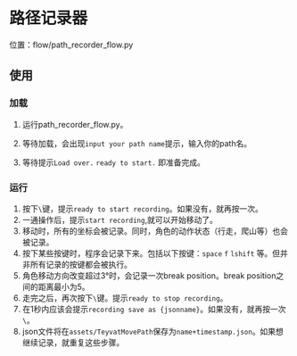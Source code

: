 # 路径记录器

位置：flow/path_recorder_flow.py

## 使用

### 加载

1. 运行path_recorder_flow.py。

2. 等待加载，会出现`input your path name`提示，输入你的path名。

3. 等待提示`Load over.` `ready to start.` 即准备完成。

### 运行

1. 按下`\`键，提示`ready to start recording`。如果没有，就再按一次。
2. 一通操作后，提示`start recording`,就可以开始移动了。
3. 移动时，所有的坐标会被记录。同时，角色的动作状态（行走，爬山等）也会被记录。
3. 按下某些按键时，程序会记录下来。包括以下按键：`space` `f` `lshift` 等。但并非所有记录的按键都会被执行。
3. 角色移动方向改变超过3°时，会记录一次break position。break position之间的距离最小为5。
4. 走完之后，再次按下`\`键。提示`ready to stop recording`。
5. 在1秒内应该会提示`recording save as {jsonname}`。如果没有，就再按一次`\`。
6. json文件将在`assets/TeyvatMovePath`保存为`name+timestamp.json`。如果想继续记录，就重复这些步骤。